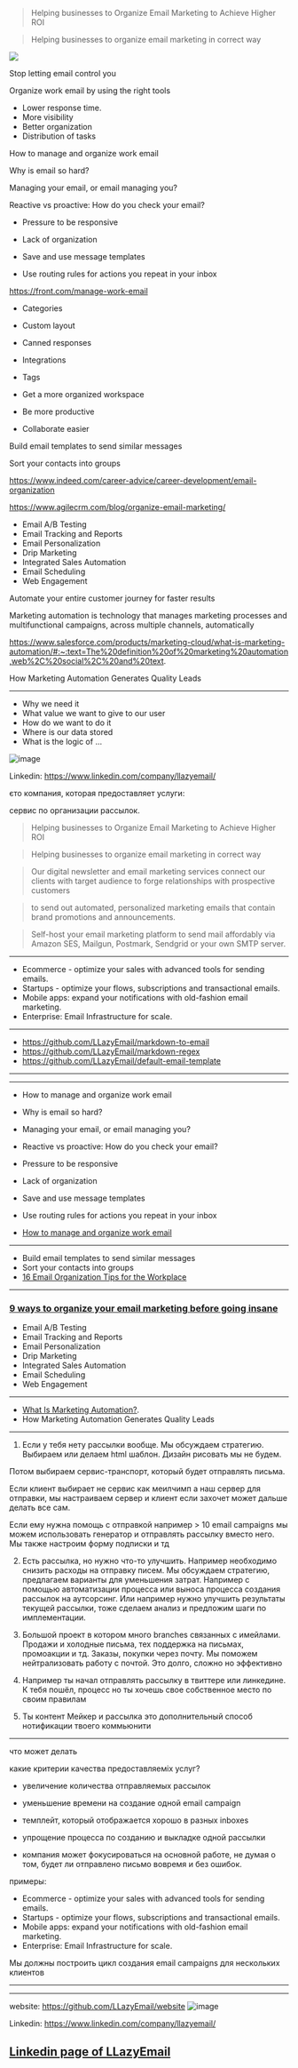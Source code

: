> Helping businesses to Organize Email Marketing to Achieve Higher ROI

> Helping businesses to organize email marketing in correct way


![](https://user-images.githubusercontent.com/1469198/203398984-a36d8c32-6dcd-4716-be21-65e96f2ce824.png)


Stop letting email control you

Organize work email by using the right tools



- Lower response time.
- More visibility
- Better organization
- Distribution of tasks


How to manage and organize work email


Why is email so hard?



Managing your email, or email managing you?

Reactive vs proactive: How do you check your email?


- Pressure to be responsive
- Lack of organization

- Save and use message templates
- Use routing rules for actions you repeat in your inbox




https://front.com/manage-work-email


- Categories 
- Custom layout
- Canned responses
- Integrations 
- Tags 



- Get a more organized workspace
- Be more productive
- Collaborate easier



Build email templates to send similar messages

Sort your contacts into groups


https://www.indeed.com/career-advice/career-development/email-organization



https://www.agilecrm.com/blog/organize-email-marketing/

- Email A/B Testing
- Email Tracking and Reports
- Email Personalization
- Drip Marketing
- Integrated Sales Automation
- Email Scheduling
- Web Engagement



Automate your entire customer journey for faster results


Marketing automation is technology that manages marketing processes and multifunctional campaigns, across multiple channels, automatically

https://www.salesforce.com/products/marketing-cloud/what-is-marketing-automation/#:~:text=The%20definition%20of%20marketing%20automation,web%2C%20social%2C%20and%20text.



How Marketing Automation Generates Quality Leads

----

- Why we need it
- What value we want to give to our user
- How do we want to do it
- Where is our data stored
- What is the logic of ...


![image](https://user-images.githubusercontent.com/1469198/203398984-a36d8c32-6dcd-4716-be21-65e96f2ce824.png)


Linkedin: https://www.linkedin.com/company/llazyemail/


єто компания, которая предоставляет услуги:

сервис по организации рассылок.

> Helping businesses to Organize Email Marketing to Achieve Higher ROI

> Helping businesses to organize email marketing in correct way


> Our digital newsletter and email marketing services connect our clients with target audience to forge relationships with prospective customers

> to send out automated, personalized marketing emails that contain brand promotions and announcements.

> Self-host your email marketing platform to send mail affordably via Amazon SES, Mailgun, Postmark, Sendgrid or your own SMTP server.



----

* Ecommerce - optimize your sales with advanced tools for sending emails.
* Startups - optimize your flows, subscriptions and transactional emails.
* Mobile apps: expand your notifications with old-fashion email marketing.
* Enterprise: Email Infrastructure for scale.

----

* https://github.com/LLazyEmail/markdown-to-email
* https://github.com/LLazyEmail/markdown-regex
* https://github.com/LLazyEmail/default-email-template

----
---

* How to manage and organize work email


* Why is email so hard?

* Managing your email, or email managing you?

* Reactive vs proactive: How do you check your email?

* Pressure to be responsive
* Lack of organization

* Save and use message templates
* Use routing rules for actions you repeat in your inbox

* [How to manage and organize work email](https://front.com/manage-work-email)

---


* Build email templates to send similar messages
* Sort your contacts into groups
* [16 Email Organization Tips for the Workplace](https://www.indeed.com/career-advice/career-development/email-organization)

---



### [9 ways to organize your email marketing before going insane](https://www.agilecrm.com/blog/organize-email-marketing/)

* Email A/B Testing
* Email Tracking and Reports
* Email Personalization
* Drip Marketing
* Integrated Sales Automation
* Email Scheduling
* Web Engagement

---


* [What Is Marketing Automation?](https://www.salesforce.com/products/marketing-cloud/what-is-marketing-automation/#:~:text=The%20definition%20of%20marketing%20automation,web%2C%20social%2C%20and%20text).
* How Marketing Automation Generates Quality Leads
 
----




1. Если у тебя нету рассылки вообще. Мы обсуждаем стратегию. Выбираем или делаем html шаблон.
 Дизайн рисовать мы не будем. 

Потом выбираем сервис-транспорт, который будет отправлять письма. 

Если клиент выбирает не сервис как меилчимп а наш сервер для отправки, мы настраиваем сервер и клиент если захочет может дальше делать все сам. 

Если ему нужна помощь с отправкой например > 10 email campaigns мы можем использовать генератор и отправлять рассылку вместо него. Мы также настроим форму подписки и тд

2. Есть рассылка, но нужно что-то улучшить. Например необходимо снизить расходы на отправку писем. Мы обсуждаем стратегию, предлагаем варианты для уменьшения затрат. Например с помощью автоматизации процесса или выноса процесса создания рассылок на аутсорсинг. Или например нужно улучшить результаты текущей рассылки, тоже сделаем анализ и предложим шаги по имплементации.

3. Большой проект в котором много branches связанных с имейлами. Продажи и холодные письма, тех поддержка на письмах, промоакции и тд.
 Заказы, покупки через почту. 
Мы поможем нейтрализовать работу с почтой. 
Это долго, сложно но эффективно

4. Например ты начал отправлять рассылку в твиттере или линкедине. К тебя пошёл, процесс но ты хочешь свое собственное место по своим правилам


5. Ты контент Мейкер и рассылка это дополнительный способ нотификации твоего коммьюнити

---

что может делать

какие критерии качества предоставляеміх услуг?

- увеличение количества отправляемых рассылок

- уменьшение времени на создание одной email campaign

- темплейт, который отображается хорошо в разных inboxes

- упрощение процесса по созданию и выкладке одной рассылки

- компания может фокусироваться на основной работе, не думая о том, будет ли отправлено письмо вовремя и без ошибок.

примеры:
- Ecommerce - optimize your sales with advanced tools for sending emails.
- Startups - optimize your flows, subscriptions and transactional emails.
- Mobile apps: expand your notifications with old-fashion email marketing.
- Enterprise: Email Infrastructure for scale.

Мы должны построить цикл создания email campaigns для нескольких клиентов

---



---
website: https://github.com/LLazyEmail/website
![image](https://user-images.githubusercontent.com/1469198/203313144-fa7fe435-3438-46ef-9b1e-686c95166bc4.png)


Linkedin: https://www.linkedin.com/company/llazyemail/




## [Linkedin page of LLazyEmail](https://www.linkedin.com/company/llazyemail/)

